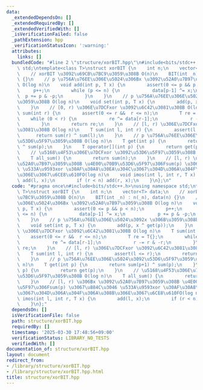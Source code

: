 ```yaml
---
data:
  _extendedDependsOn: []
  _extendedRequiredBy: []
  _extendedVerifiedWith: []
  _isVerificationFailed: false
  _pathExtension: hpp
  _verificationStatusIcon: ':warning:'
  attributes:
    links: []
  bundledCode: "#line 2 \"structure/xorBIT.hpp\"\n#include<bits/stdc++.h>\nusing namespace\
    \ std;\ntemplate<class T>\nstruct xorBIT {\n    int n;\n    vector<T> data;\n\
    \    // xorBIT \u3092\u69CB\u7BC9\u3059\u308B O(n)\n    BIT(int _n) : n(_n), data(n)\
    \ {}\n    // p \u756A\u76EE\u306E\u5024\u306Bx \u3092\u52A0\u7B97\u3059\u308B\
    \ O(log n)\n    void add(int p, T x) {\n        assert(0 <= p && p < n);\n   \
    \     p++;\n        while (p <= n) {\n            data[p-1] ^= x;\n          \
    \  p += p & -p;\n        }\n    }\n    // p \u756A\u76EE\u306E\u5024\u3092x \u306B\
    \u3059\u308B O(log n)\n    void set(int p, T x) {\n        add(p, x ^ get(p));\n\
    \    }\n    // [0, r) \u306E\u7DCFxor \u3092\u6C42\u3081\u308B O(log n)\n    T\
    \ sum(int r) {\n        assert(0 <= r &&  r <= n);\n        T re = T{};\n    \
    \    while (0 < r) {\n            re ^= data[r-1];\n            r -= r & -r;\n\
    \        }\n        return re;\n    }\n    // [l, r) \u306E\u7DCFxor \u3092\u6C42\
    \u3081\u308B O(log n)\n    T sum(int l, int r) {\n        assert(l <= r);\n  \
    \      return sum(r) ^ sum(l);\n    }\n    // p \u756A\u76EE\u306E\u5024\u3092\
    \u53D6\u5F97\u3059\u308B O(log n)\n    T get(int p) {\n        return sum(p+1)\
    \ ^ sum(p);\n    }\n    T operator[](int p) {\n        return get(p);\n    }\n\
    \    // \u5168\u4F53\u306E\u7DCFxor \u3092\u53D6\u5F97\u3059\u308B O(log n)\n\
    \    T all_sum() {\n        return sum(n);\n    }\n    // [l, r) \u306Bx \u3092\
    \u52A0\u7B97\u3059\u308B \u4E00\u70B9\u53D6\u5F97\u306Fsum(p) \u3067\u884C\u3046\
    \ \u533A\u9593xor \u30AF\u30A8\u30EA\u304C\u3067\u304D\u306A\u304F\u306A\u308B\
    \u306E\u3067\u6CE8\u610FO(log n)\n    void imos(int l, int r, T x) {\n       \
    \ add(l, x);\n        if (r < n) add(r, x);\n    }\n};\n"
  code: "#pragma once\n#include<bits/stdc++.h>\nusing namespace std;\ntemplate<class\
    \ T>\nstruct xorBIT {\n    int n;\n    vector<T> data;\n    // xorBIT \u3092\u69CB\
    \u7BC9\u3059\u308B O(n)\n    BIT(int _n) : n(_n), data(n) {}\n    // p \u756A\u76EE\
    \u306E\u5024\u306Bx \u3092\u52A0\u7B97\u3059\u308B O(log n)\n    void add(int\
    \ p, T x) {\n        assert(0 <= p && p < n);\n        p++;\n        while (p\
    \ <= n) {\n            data[p-1] ^= x;\n            p += p & -p;\n        }\n\
    \    }\n    // p \u756A\u76EE\u306E\u5024\u3092x \u306B\u3059\u308B O(log n)\n\
    \    void set(int p, T x) {\n        add(p, x ^ get(p));\n    }\n    // [0, r)\
    \ \u306E\u7DCFxor \u3092\u6C42\u3081\u308B O(log n)\n    T sum(int r) {\n    \
    \    assert(0 <= r &&  r <= n);\n        T re = T{};\n        while (0 < r) {\n\
    \            re ^= data[r-1];\n            r -= r & -r;\n        }\n        return\
    \ re;\n    }\n    // [l, r) \u306E\u7DCFxor \u3092\u6C42\u3081\u308B O(log n)\n\
    \    T sum(int l, int r) {\n        assert(l <= r);\n        return sum(r) ^ sum(l);\n\
    \    }\n    // p \u756A\u76EE\u306E\u5024\u3092\u53D6\u5F97\u3059\u308B O(log\
    \ n)\n    T get(int p) {\n        return sum(p+1) ^ sum(p);\n    }\n    T operator[](int\
    \ p) {\n        return get(p);\n    }\n    // \u5168\u4F53\u306E\u7DCFxor \u3092\
    \u53D6\u5F97\u3059\u308B O(log n)\n    T all_sum() {\n        return sum(n);\n\
    \    }\n    // [l, r) \u306Bx \u3092\u52A0\u7B97\u3059\u308B \u4E00\u70B9\u53D6\
    \u5F97\u306Fsum(p) \u3067\u884C\u3046 \u533A\u9593xor \u30AF\u30A8\u30EA\u304C\
    \u3067\u304D\u306A\u304F\u306A\u308B\u306E\u3067\u6CE8\u610FO(log n)\n    void\
    \ imos(int l, int r, T x) {\n        add(l, x);\n        if (r < n) add(r, x);\n\
    \    }\n};"
  dependsOn: []
  isVerificationFile: false
  path: structure/xorBIT.hpp
  requiredBy: []
  timestamp: '2025-03-30 17:48:56+09:00'
  verificationStatus: LIBRARY_NO_TESTS
  verifiedWith: []
documentation_of: structure/xorBIT.hpp
layout: document
redirect_from:
- /library/structure/xorBIT.hpp
- /library/structure/xorBIT.hpp.html
title: structure/xorBIT.hpp
---
```


